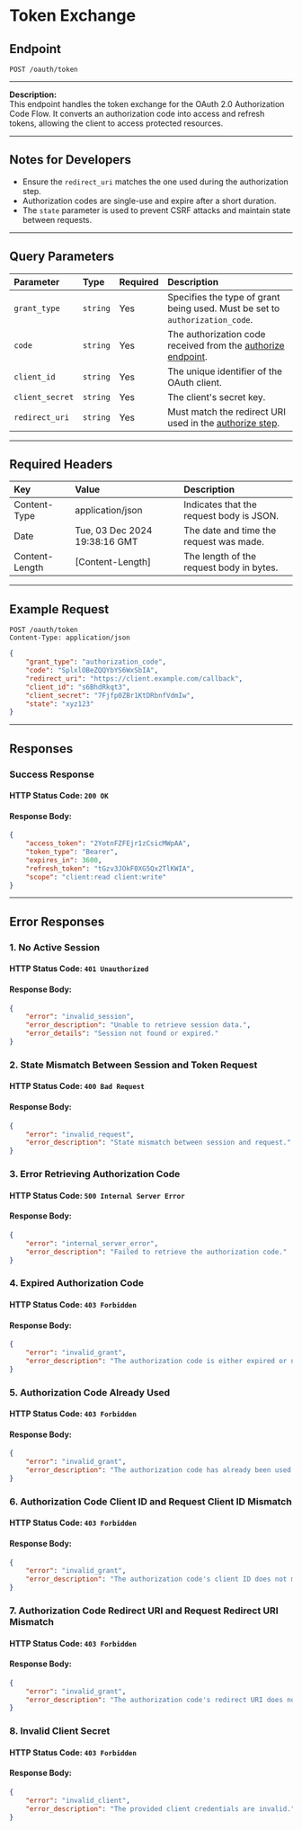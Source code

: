 # Token Exchange

## Endpoint
```
POST /oauth/token
```

---

**Description:**  
This endpoint handles the token exchange for the OAuth 2.0 Authorization Code Flow. It converts an authorization code into access and refresh tokens, allowing the client to access protected resources.

---

## Notes for Developers
- Ensure the `redirect_uri` matches the one used during the authorization step.
- Authorization codes are single-use and expire after a short duration.
- The `state` parameter is used to prevent CSRF attacks and maintain state between requests.

---

## Query Parameters
| Parameter            | Type          | Required | Description                                                                 |
| :--------------------| :-------------| :--------| :--------------------------------------------------------------------------|
| `grant_type`           | `string`        | Yes      | Specifies the type of grant being used. Must be set to `authorization_code`.|
| `code`                 | `string`        | Yes      | The authorization code received from the [authorize endpoint](authorize_client.md). |
| `client_id`            | `string`        | Yes      | The unique identifier of the OAuth client.                                 |
| `client_secret`        | `string`        | Yes      | The client's secret key.                                                   |
| `redirect_uri`         | `string`        | Yes      | Must match the redirect URI used in the [authorize step](authorize_client.md). |

---

## Required Headers
| Key             | Value                         | Description                              |
| :-------------- | :---------------------------- | :----------------------------------------|
| Content-Type    | application/json              | Indicates that the request body is JSON. |
| Date            | Tue, 03 Dec 2024 19:38:16 GMT | The date and time the request was made.  |
| Content-Length  | [Content-Length]              | The length of the request body in bytes. |

---

## Example Request
```
POST /oauth/token
Content-Type: application/json
```
```json
{
    "grant_type": "authorization_code",
    "code": "SplxlOBeZQQYbYS6WxSbIA",
    "redirect_uri": "https://client.example.com/callback",
    "client_id": "s6BhdRkqt3",
    "client_secret": "7Fjfp0ZBr1KtDRbnfVdmIw",
    "state": "xyz123"
}
```

---

## Responses

### Success Response
#### HTTP Status Code: `200 OK`
#### Response Body:
```json
{
    "access_token": "2YotnFZFEjr1zCsicMWpAA",
    "token_type": "Bearer",
    "expires_in": 3600,
    "refresh_token": "tGzv3JOkF0XG5Qx2TlKWIA",
    "scope": "client:read client:write"
}
```

---

## Error Responses

### 1. No Active Session
#### HTTP Status Code: `401 Unauthorized`
#### Response Body:
```json
{
    "error": "invalid_session",
    "error_description": "Unable to retrieve session data.",
    "error_details": "Session not found or expired."
}
```

### 2. State Mismatch Between Session and Token Request
#### HTTP Status Code: `400 Bad Request`
#### Response Body:
```json
{
    "error": "invalid_request",
    "error_description": "State mismatch between session and request."
}
```

### 3. Error Retrieving Authorization Code
#### HTTP Status Code: `500 Internal Server Error`
#### Response Body:
```json
{
    "error": "internal_server_error",
    "error_description": "Failed to retrieve the authorization code."
}
```

### 4. Expired Authorization Code
#### HTTP Status Code: `403 Forbidden`
#### Response Body:
```json
{
    "error": "invalid_grant",
    "error_description": "The authorization code is either expired or not found."
}
```

### 5. Authorization Code Already Used
#### HTTP Status Code: `403 Forbidden`
#### Response Body:
```json
{
    "error": "invalid_grant",
    "error_description": "The authorization code has already been used."
}
```

### 6. Authorization Code Client ID and Request Client ID Mismatch
#### HTTP Status Code: `403 Forbidden`
#### Response Body:
```json
{
    "error": "invalid_grant",
    "error_description": "The authorization code's client ID does not match the request's client ID."
}
```

### 7. Authorization Code Redirect URI and Request Redirect URI Mismatch
#### HTTP Status Code: `403 Forbidden`
#### Response Body:
```json
{
    "error": "invalid_grant",
    "error_description": "The authorization code's redirect URI does not match the request's redirect URI."
}
```

### 8. Invalid Client Secret
#### HTTP Status Code: `403 Forbidden`
#### Response Body:
```json
{
    "error": "invalid_client",
    "error_description": "The provided client credentials are invalid."
}
```

